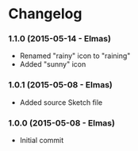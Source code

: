# Changelog

### 1.1.0 (2015-05-14 - Elmas)

  - Renamed "rainy" icon to "raining"
  - Added "sunny" icon

### 1.0.1 (2015-05-08 - Elmas)

  - Added source Sketch file

### 1.0.0 (2015-05-08 - Elmas)

  - Initial commit
